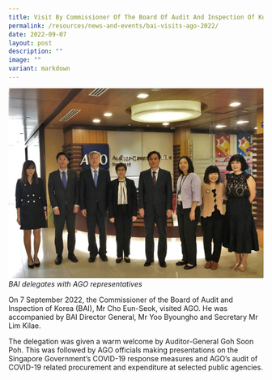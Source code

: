 ```yaml
---
title: Visit By Commissioner Of The Board Of Audit And Inspection Of Korea (BAI)
permalink: /resources/news-and-events/bai-visits-ago-2022/
date: 2022-09-07
layout: post
description: ""
image: ""
variant: markdown
---
```

![](/images/Visitors/BAItoAGO2022.jpg)
*BAI delegates with AGO representatives*

On 7 September 2022, the Commissioner of the Board of Audit and Inspection of Korea (BAI), Mr Cho Eun-Seok, visited AGO. He was accompanied by BAI Director General, Mr Yoo Byoungho and Secretary Mr Lim Kilae.
 
The delegation was given a warm welcome by Auditor-General Goh Soon Poh. This was followed by AGO officials making presentations on the Singapore Government’s COVID-19 response measures and AGO’s audit of COVID-19 related procurement and expenditure at selected public agencies.